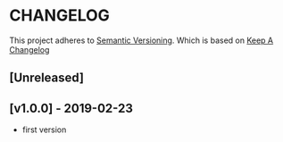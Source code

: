 # CHANGELOG

This project adheres to [Semantic Versioning](http://semver.org/).
Which is based on [Keep A Changelog](http://keepachangelog.com/)

## [Unreleased]

## [v1.0.0] - 2019-02-23
- first version
